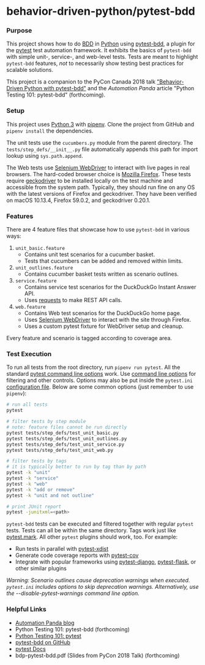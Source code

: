 # behavior-driven-python/pytest-bdd

### Purpose
This project shows how to do [BDD](https://automationpanda.com/bdd/)
in [Python](https://automationpanda.com/python/)
using [pytest-bdd](https://github.com/pytest-dev/pytest-bdd), a plugin
for the [pytest](https://docs.pytest.org/) test automation framework.
It exhibits the basics of `pytest-bdd`
with simple unit-, service-, and web-level tests.
Tests are meant to highlight `pytest-bdd` features,
*not* to necessarily show testing best practices for scalable solutions.

This project is a companion to the PyCon Canada 2018 talk
["Behavior-Driven Python with pytest-bdd"](https://2018.pycon.ca/talks/talk-PC-51575/)
and the *Automation Panda* article
"Python Testing 101: pytest-bdd" (forthcoming).

### Setup
This project uses
[Python 3](https://automationpanda.com/2017/02/07/which-version-of-python-should-i-use/)
with
[pipenv](https://automationpanda.com/2018/04/16/pipenv-python-packagement-for-champions/).
Clone the project from GitHub and `pipenv install` the dependencies.

The unit tests use the `cucumbers.py` module from the parent directory.
The `tests/step_defs/__init__.py` file automatically appends this path
for import lookup using `sys.path.append`.

The Web tests use
[Selenium WebDriver](https://www.seleniumhq.org/projects/webdriver/)
to interact with live pages in real browsers.
The hard-coded browser choice is
[Mozilla Firefox](https://www.mozilla.org/en-US/firefox/new/).
These tests require
[geckodriver](https://github.com/mozilla/geckodriver/releases)
to be installed locally on the test machine and accessible from the system path.
Typically, they should run fine on any OS with the latest versions of Firefox and geckodriver.
They have been verified on macOS 10.13.4, Firefox 59.0.2, and geckodriver 0.20.1.

### Features
There are 4 feature files that showcase how to use `pytest-bdd` in various ways:

1. `unit_basic.feature`
   * Contains unit test scenarios for a cucumber basket.
   * Tests that cucumbers can be added and removed within limits.
2. `unit_outlines.feature`
   * Contains cucumber basket tests written as scenario outlines.
3. `service.feature`
   * Contains service test scenarios for the DuckDuckGo Instant Answer API.
   * Uses [requests](http://docs.python-requests.org/) to make REST API calls.
4. `web.feature`
   * Contains Web test scenarios for the DuckDuckGo home page.
   * Uses [Selenium WebDriver](https://www.seleniumhq.org/projects/webdriver/)
     to interact with the site through Firefox.
   * Uses a custom pytest fixture for WebDriver setup and cleanup.

Every feature and scenario is tagged according to coverage area.

### Test Execution
To run all tests from the root directory, run `pipenv run pytest`.
All the standard
[pytest command line options](https://docs.pytest.org/en/latest/usage.html)
work.
Use [command line options](http://behave.readthedocs.io/en/latest/behave.html)
for filtering and other controls.
Options may also be put inside the `pytest.ini`
[configuration file](https://docs.pytest.org/en/latest/reference.html#configuration-options).
Below are some common options (just remember to use `pipenv`):

```bash
# run all tests
pytest

# filter tests by step module
# note: feature files cannot be run directly
pytest tests/step_defs/test_unit_basic.py
pytest tests/step_defs/test_unit_outlines.py
pytest tests/step_defs/test_unit_service.py
pytest tests/step_defs/test_unit_web.py

# filter tests by tags
# it is typically better to run by tag than by path
pytest -k "unit"
pytest -k "service"
pytest -k "web"
pytest -k "add or remove"
pytest -k "unit and not outline"

# print JUnit report
pytest -junitxml=<path>
```

`pytest-bdd` tests can be executed and filtered together with regular `pytest` tests.
Tests can all be within the same directory.
Tags work just like [pytest.mark](https://docs.pytest.org/en/latest/example/markers.html).
All other `pytest` plugins should work, too. For example:

* Run tests in parallel with [pytest-xdist](https://docs.pytest.org/en/3.0.0/xdist.html)
* Generate code coverage reports with [pytest-cov](https://pytest-cov.readthedocs.io/en/latest/)
* Integrate with popular frameworks using [pytest-django](https://pytest-django.readthedocs.io/en/latest/),
  [pytest-flask](https://pytest-flask.readthedocs.io/en/latest/),
  or other similar plugins

*Warning: Scenario outlines cause deprecation warnings when executed.
`pytest.ini` includes options to skip deprecation warnings.
Alternatively, use the --disable-pytest-warnings command line option.*

### Helpful Links

* [Automation Panda blog](https://automationpanda.com/)
* Python Testing 101: pytest-bdd (forthcoming)
* [Python Testing 101: pytest](https://automationpanda.com/2017/03/14/python-testing-101-pytest/)
* [pytest-bdd on GitHub](https://github.com/pytest-dev/pytest-bdd)
* [pytest Docs](https://docs.pytest.org/)
* bdp-pytest-bdd.pdf (Slides from PyCon 2018 Talk) (forthcoming)
